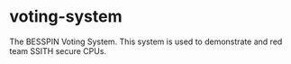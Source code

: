 # voting-system

The BESSPIN Voting System.  This system is used to demonstrate and red team SSITH secure CPUs.